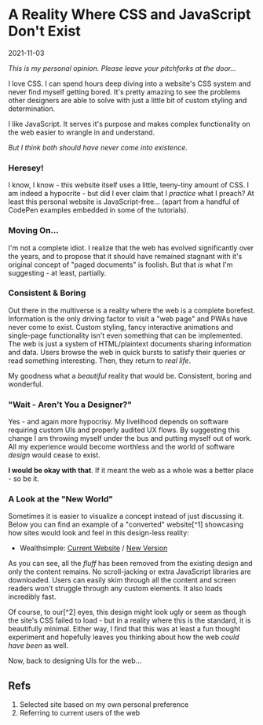 # A Reality Where CSS and JavaScript Don't Exist

2021-11-03

*This is my personal opinion. Please leave your pitchforks at the door...*

I love CSS. I can spend hours deep diving into a website's CSS system and never find myself getting bored. It's pretty amazing to see the problems other designers are able to solve with just a little bit of custom styling and determination.

I like JavaScript. It serves it's purpose and makes complex functionality on the web easier to wrangle in and understand.

*But I think both should have never come into existence*.

### Heresey!

I know, I know - this website itself uses a little, teeny-tiny amount of CSS. I am indeed a hypocrite - but did I ever claim that I *practice* what I preach? At least this personal website is JavaScript-free... (apart from a handful of CodePen examples embedded in some of the tutorials).

### Moving On...

I'm not a complete idiot. I realize that the web has evolved significantly over the years, and to propose that it should have remained stagnant with it's original concept of "paged documents" is foolish. But that *is* what I'm suggesting - at least, partially.

### Consistent & Boring

Out there in the multiverse is a reality where the web is a complete borefest. Information is the only driving factor to visit a "web page" and PWAs have never come to exist. Custom styling, fancy interactive animations and single-page functionality isn't even something that can be implemented. The web is just a system of HTML/plaintext documents sharing information and data. Users browse the web in quick bursts to satisfy their queries or read something interesting. Then, they return to *real life*.

My goodness what a *beautiful* reality that would be. Consistent, boring and wonderful.

### "Wait - Aren't You a Designer?"

Yes - and again more hypocrisy. My livelihood depends on software requiring custom UIs and properly audited UX flows. By suggesting this change I am throwing myself under the bus and putting myself out of work. All my experience would become worthless and the world of software *design* would cease to exist.

**I would be okay with that**. If it meant the web as a whole was a better place - so be it.

### A Look at the "New World"

Sometimes it is easier to visualize a concept instead of just discussing it. Below you can find an example of a "converted" website[^1] showcasing how sites would look and feel in this design-less reality:

- Wealthsimple: [Current Website](https://www.wealthsimple.com/en-ca/) / [New Version](/etc/html-only/wealthsimple/)

As you can see, all the *fluff* has been removed from the existing design and only the content remains. No scroll-jacking or extra JavaScript libraries are downloaded. Users can easily skim through all the content and screen readers won't struggle through any custom elements. It also loads incredibly fast.

Of course, to our[^2] eyes, this design might look ugly or seem as though the site's CSS failed to load - but in a reality where this is the standard, it is beautifully minimal. Either way, I find that this was at least a fun thought experiment and hopefully leaves you thinking about how the web *could have been* as well.

Now, back to designing UIs for the web...

## Refs

1. Selected site based on my own personal preference
2. Referring to current users of the web

